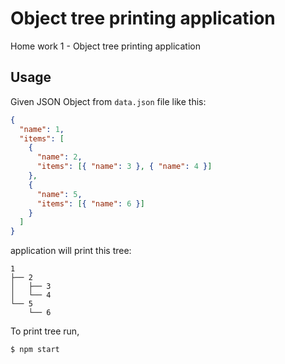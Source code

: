# Object tree printing application

Home work 1 - Object tree printing application

## Usage
Given JSON Object from `data.json` file like this:

```json
{
  "name": 1,
  "items": [
    {
      "name": 2,
      "items": [{ "name": 3 }, { "name": 4 }]
    },
    {
      "name": 5,
      "items": [{ "name": 6 }]
    }
  ]
}
```

application will print this tree:

```
1
├── 2
│   ├── 3
│   └── 4
└── 5
    └── 6
```

To print tree run,

```bash
$ npm start
```
